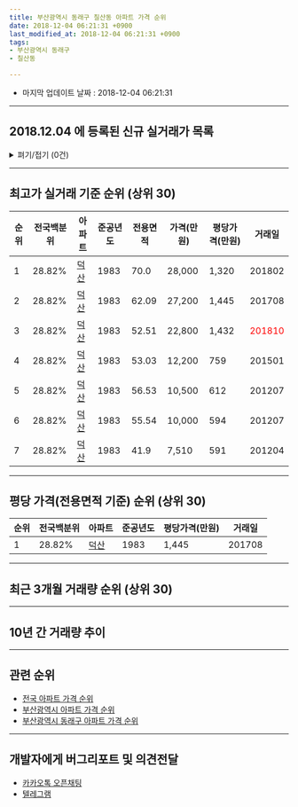 ```yaml
---
title: 부산광역시 동래구 칠산동 아파트 가격 순위
date: 2018-12-04 06:21:31 +0900
last_modified_at: 2018-12-04 06:21:31 +0900
tags:
- 부산광역시 동래구
- 칠산동

---
```


* 마지막 업데이트 날짜 : 2018-12-04 06:21:31

---

## 2018.12.04 에 등록된 신규 실거래가 목록

<details>
<summary>펴기/접기 (0건)</summary>
<div markdown="1">

|아파트|전국백분위|준공년도|전용면적|가격(만원)|평당가격(만원)|거래일|
|---|---|---|---|---|---|---|
|없음|||||||


</div>
</details>

---

## 최고가 실거래 기준 순위 (상위 30)


|순위|전국백분위|아파트|준공년도|전용면적|가격(만원)|평당가격(만원)|거래일|
|---|---|---|---|---|---|---|---|
|1|28.82%|[덕산](https://search.naver.com/search.naver?query=%EB%B6%80%EC%82%B0%EA%B4%91%EC%97%AD%EC%8B%9C+%EB%8F%99%EB%9E%98%EA%B5%AC+%EC%B9%A0%EC%82%B0%EB%8F%99+%EB%8D%95%EC%82%B0)|1983|70.0|28,000|1,320|201802|
|2|28.82%|[덕산](https://search.naver.com/search.naver?query=%EB%B6%80%EC%82%B0%EA%B4%91%EC%97%AD%EC%8B%9C+%EB%8F%99%EB%9E%98%EA%B5%AC+%EC%B9%A0%EC%82%B0%EB%8F%99+%EB%8D%95%EC%82%B0)|1983|62.09|27,200|1,445|201708|
|3|28.82%|[덕산](https://search.naver.com/search.naver?query=%EB%B6%80%EC%82%B0%EA%B4%91%EC%97%AD%EC%8B%9C+%EB%8F%99%EB%9E%98%EA%B5%AC+%EC%B9%A0%EC%82%B0%EB%8F%99+%EB%8D%95%EC%82%B0)|1983|52.51|22,800|1,432|<span style="color:red">201810</span>|
|4|28.82%|[덕산](https://search.naver.com/search.naver?query=%EB%B6%80%EC%82%B0%EA%B4%91%EC%97%AD%EC%8B%9C+%EB%8F%99%EB%9E%98%EA%B5%AC+%EC%B9%A0%EC%82%B0%EB%8F%99+%EB%8D%95%EC%82%B0)|1983|53.03|12,200|759|201501|
|5|28.82%|[덕산](https://search.naver.com/search.naver?query=%EB%B6%80%EC%82%B0%EA%B4%91%EC%97%AD%EC%8B%9C+%EB%8F%99%EB%9E%98%EA%B5%AC+%EC%B9%A0%EC%82%B0%EB%8F%99+%EB%8D%95%EC%82%B0)|1983|56.53|10,500|612|201207|
|6|28.82%|[덕산](https://search.naver.com/search.naver?query=%EB%B6%80%EC%82%B0%EA%B4%91%EC%97%AD%EC%8B%9C+%EB%8F%99%EB%9E%98%EA%B5%AC+%EC%B9%A0%EC%82%B0%EB%8F%99+%EB%8D%95%EC%82%B0)|1983|55.54|10,000|594|201207|
|7|28.82%|[덕산](https://search.naver.com/search.naver?query=%EB%B6%80%EC%82%B0%EA%B4%91%EC%97%AD%EC%8B%9C+%EB%8F%99%EB%9E%98%EA%B5%AC+%EC%B9%A0%EC%82%B0%EB%8F%99+%EB%8D%95%EC%82%B0)|1983|41.9|7,510|591|201204|


---

## 평당 가격(전용면적 기준) 순위 (상위 30)


|순위|전국백분위|아파트|준공년도|평당가격(만원)|거래일|
|---|---|---|---|---|---|
|1|28.82%|[덕산](https://search.naver.com/search.naver?query=%EB%B6%80%EC%82%B0%EA%B4%91%EC%97%AD%EC%8B%9C+%EB%8F%99%EB%9E%98%EA%B5%AC+%EC%B9%A0%EC%82%B0%EB%8F%99+%EB%8D%95%EC%82%B0)|1983|1,445|201708|


---

## 최근 3개월 거래량 순위 (상위 30)


<div style="width:100%;">
    <canvas id="deal_count_ranking" height="250"></canvas>
</div>


<script>
new Chart(document.getElementById("deal_count_ranking"), {
    type: 'horizontalBar',
    data: {
        labels: ['덕산'],
        datasets: [{
            label: '실거래 수',
            data: [1],
            borderColor: "rgba(255, 0, 128, 1)",
            backgroundColor: "rgba(255, 0, 128, 0.5)",
            fill: false,
        }]
    },
    options: {
        responsive: true,
        title: {
            display: true,
            text: '최근 3개월 거래량 순위'
        },
        tooltips: {
            mode: 'index',
            intersect: false,
            callbacks: {
                title: function(tooltipItems, data) {
                    return "실거래 수:";
                },
                label: function(tooltipItem, data) {
                    return data.labels[tooltipItem.index] + ": " + tooltipItem.xLabel;
                }
            }
        },
        hover: {
            mode: 'nearest',
            intersect: true
        },
        scales: {
            xAxes: [{
                display: true,
                scaleLabel: {
                    display: true,
                    labelString: '실거래 수'
                },
                ticks: {
                    suggestedMin: 0,
                }
            }],
            yAxes: [{
                display: true,
                ticks: {
                    autoSkip: false,
                    callback: function(value, index, values) {
                        if (value.length > 15)
                            return value.substr(0, 13) + "...";
                        else
                            return value;
                    }
                },
                scaleLabel: {
                    display: false,
                }
            }]
        }
    }
});

</script>


---

## 10년 간 거래량 추이


<div style="width:100%;">
    <canvas id="deal_progress" height="250"></canvas>
</div>

<script>
new Chart(document.getElementById("deal_progress"), {
    type: 'line',
    data: {
        labels: ['200812','200901','200902','200903','200904','200905','200906','200907','200908','200909','200910','200911','200912','201001','201002','201003','201004','201005','201006','201007','201008','201009','201010','201011','201012','201101','201102','201103','201104','201105','201106','201107','201108','201109','201110','201111','201112','201201','201202','201203','201204','201205','201206','201207','201208','201209','201210','201211','201212','201301','201302','201303','201304','201305','201306','201307','201308','201309','201310','201311','201312','201401','201402','201403','201404','201405','201406','201407','201408','201409','201410','201411','201412','201501','201502','201503','201504','201505','201506','201507','201508','201509','201510','201511','201512','201601','201602','201603','201604','201605','201606','201607','201608','201609','201610','201611','201612','201701','201702','201703','201704','201705','201706','201707','201708','201709','201710','201711','201712','201801','201802','201803','201804','201805','201806','201807','201808','201809','201810','201811','201812'],
        datasets: [{
            label: '실거래 수',
            pointRadius: 1,
            data: [0, 0, 0, 0, 0, 0, 0, 0, 0, 0, 2, 0, 0, 0, 0, 1, 2, 0, 0, 1, 0, 0, 1, 0, 0, 1, 1, 0, 0, 1, 1, 0, 0, 1, 1, 0, 0, 1, 1, 0, 1, 0, 0, 2, 0, 0, 2, 2, 0, 0, 0, 0, 1, 1, 0, 0, 0, 1, 1, 0, 0, 0, 0, 0, 0, 0, 0, 0, 1, 0, 1, 0, 0, 1, 0, 0, 0, 0, 1, 0, 1, 0, 0, 1, 1, 0, 0, 0, 3, 0, 0, 1, 0, 0, 2, 0, 0, 0, 0, 0, 1, 1, 0, 3, 1, 0, 0, 0, 0, 0, 2, 0, 0, 0, 1, 1, 0, 0, 1, 0, 0],
            borderColor: "rgba(255, 201, 14, 1)",
            backgroundColor: "rgba(255, 201, 14, 0.5)",
            fill: true,
        }]
    },
    options: {
        responsive: true,
        title: {
            display: true,
            text: '10년간 거래량 추이'
        },
        tooltips: {
            mode: 'index',
            intersect: false,
        },
        hover: {
            mode: 'nearest',
            intersect: true
        },
        scales: {
            xAxes: [{
                display: true,
                scaleLabel: {
                    display: true,
                    labelString: '년/월'
                }
            }],
            yAxes: [{
                display: true,
                ticks: {
                    suggestedMin: 0,
                },
                scaleLabel: {
                    display: true,
                    labelString: '실거래 수'
                }
            }]
        }
    }
});

</script>


---

## 관련 순위

- [전국 아파트 가격 순위](https://inasie.github.io/apt-ranking/전국)
- [부산광역시 아파트 가격 순위](https://inasie.github.io/apt-ranking/부산광역시)
- [부산광역시 동래구 아파트 가격 순위](https://inasie.github.io/apt-ranking/부산광역시-동래구)


---

## 개발자에게 버그리포트 및 의견전달

- [카카오톡 오픈채팅](https://open.kakao.com/o/gLJUAP4)
- [텔레그램](https://t.me/inasie)

